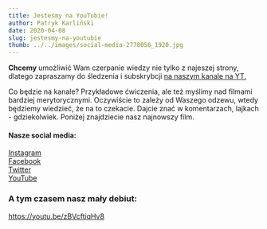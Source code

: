 ```yaml
---
title: Jesteśmy na YouTubie!
author: Patryk Karliński
date: 2020-04-08
slug: jestesmy-na-youtubie
thumb: ../../images/social-media-2778056_1920.jpg
---
```


**Chcemy** umożliwić Wam czerpanie wiedzy nie tylko z najeszej strony, dlatego zapraszamy do śledzenia i subskrybcji [na naszym kanale na YT.](https://www.youtube.com/channel/UCLvXqzMTYc810lPnhOk7pTw?view_as=subscriber)

Co będzie na kanale? Przykładowe ćwiczenia, ale też myślimy nad filmami bardziej merytorycznymi. Oczywiście to zależy od Waszego odzewu, wtedy będziemy wiedzieć, że na to czekacie. Dajcie znać w komentarzach, lajkach - gdziekolwiek. Poniżej znajdziecie nasz najnowszy film.

#### Nasze social media:

[Instagram](https://www.instagram.com/zachlorowani.pl/)  
[Facebook](https://www.facebook.com/zachlorowani/)  
[Twitter  
](https://twitter.com/zachlorowani)[YouTube](https://www.youtube.com/channel/UCLvXqzMTYc810lPnhOk7pTw?view_as=subscriber)

### A tym czasem nasz mały debiut:

https://youtu.be/zBVcftiqHv8

